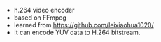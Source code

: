 * h.264 video encoder
* based on FFmpeg
* learned from https://github.com/leixiaohua1020/
* It can encode YUV data to H.264 bitstream.